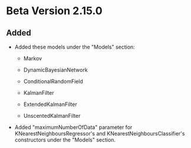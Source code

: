 # Beta Version 2.15.0

## Added

* Added these models under the "Models" section:

    * Markov
    
    * DynamicBayesianNetwork
    
    * ConditionalRandomField
    
    * KalmanFilter
 
    * ExtendedKalmanFilter
 
    * UnscentedKalmanFilter

* Added "maximumNumberOfData" parameter for KNearestNeighboursRegressor's and KNearestNeighboursClassifier's constructors under the "Models" section.
